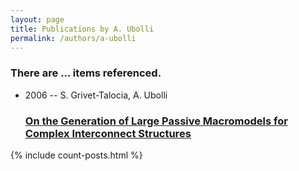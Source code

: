 ```yaml
---
layout: page
title: Publications by A. Ubolli
permalink: /authors/a-ubolli
---
```


<h3 id="number-posts">There are ... items referenced.</h3>
<ul class="post-list">
<li><span class='post-meta'>2006 -- S. Grivet-Talocia, A. Ubolli</span><h3><a class='post-link' href="{{ site.baseurl }}/on-the-generation-of-large-passive-macromodels-for-complex-interconnect-structures">On the Generation of Large Passive Macromodels for Complex Interconnect Structures</a></h3></li>

</ul>
{% include count-posts.html %}
